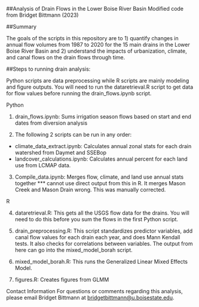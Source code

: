 ##Analysis of Drain Flows in the Lower Boise River Basin
Modified code from Bridget Bittmann (2023)

##Summary

The goals of the scripts in this repository are to 1) quantify changes in annual flow volumes from 1987 to 2020 for the 15 main drains in the Lower Boise River Basin and 2) understand the impacts of urbanization, climate, and canal flows on the drain flows through time.

##Steps to running drain analysis:

Python scripts are data preprocessing while R scripts are mainly modeling and figure outputs. You will need to run the dataretrieval.R script to get data for flow values before running the drain_flows.ipynb script.

Python
1. drain_flows.ipynb: Sums irrigation season flows based on start and end dates from diversion analysis

2. The following 2 scripts can be run in any order:
* climate_data_extract.ipynb: Calculates annual zonal stats for each drain watershed from Daymet and SSEBop
* landcover_calculations.ipynb: Calculates annual percent for each land use from LCMAP data.

3. Compile_data.ipynb: Merges flow, climate, and land use annual stats together *** cannot use direct output from this in R. It merges Mason Creek and Mason Drain wrong. This was manually corrected.

R

4. dataretrieval.R: This gets all the USGS flow data for the drains. You will need to do this before you sum the flows in the first Python script.

5. drain_preprocessing.R: This script standardizes predictor variables, add canal flow values for each drain each year, and does Mann Kendall tests. It also checks for correlations between variables. The output from here can go into the mixed_model_borah script.

6. mixed_model_borah.R: This runs the Generalized Linear Mixed Effects Model.

7. figures.R: Creates figures from GLMM

Contact Information
For questions or comments regarding this analysis, please email Bridget Bittmann at bridgetbittmann@u.boisestate.edu.
